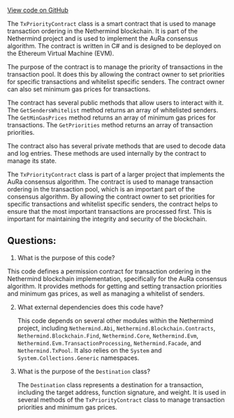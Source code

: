 [View code on GitHub](https://github.com/nethermindeth/nethermind/Nethermind.Consensus.AuRa/Contracts/TxPriorityContract.cs)

The `TxPriorityContract` class is a smart contract that is used to manage transaction ordering in the Nethermind blockchain. It is part of the Nethermind project and is used to implement the AuRa consensus algorithm. The contract is written in C# and is designed to be deployed on the Ethereum Virtual Machine (EVM).

The purpose of the contract is to manage the priority of transactions in the transaction pool. It does this by allowing the contract owner to set priorities for specific transactions and whitelist specific senders. The contract owner can also set minimum gas prices for transactions.

The contract has several public methods that allow users to interact with it. The `GetSendersWhitelist` method returns an array of whitelisted senders. The `GetMinGasPrices` method returns an array of minimum gas prices for transactions. The `GetPriorities` method returns an array of transaction priorities.

The contract also has several private methods that are used to decode data and log entries. These methods are used internally by the contract to manage its state.

The `TxPriorityContract` class is part of a larger project that implements the AuRa consensus algorithm. The contract is used to manage transaction ordering in the transaction pool, which is an important part of the consensus algorithm. By allowing the contract owner to set priorities for specific transactions and whitelist specific senders, the contract helps to ensure that the most important transactions are processed first. This is important for maintaining the integrity and security of the blockchain.
## Questions: 
 1. What is the purpose of this code?
   
   This code defines a permission contract for transaction ordering in the Nethermind blockchain implementation, specifically for the AuRa consensus algorithm. It provides methods for getting and setting transaction priorities and minimum gas prices, as well as managing a whitelist of senders.

2. What external dependencies does this code have?
   
   This code depends on several other modules within the Nethermind project, including `Nethermind.Abi`, `Nethermind.Blockchain.Contracts`, `Nethermind.Blockchain.Find`, `Nethermind.Core`, `Nethermind.Evm`, `Nethermind.Evm.TransactionProcessing`, `Nethermind.Facade`, and `Nethermind.TxPool`. It also relies on the `System` and `System.Collections.Generic` namespaces.

3. What is the purpose of the `Destination` class?
   
   The `Destination` class represents a destination for a transaction, including the target address, function signature, and weight. It is used in several methods of the `TxPriorityContract` class to manage transaction priorities and minimum gas prices.